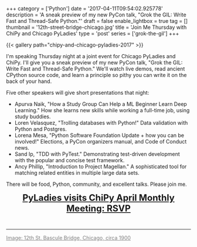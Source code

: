 +++
category = ['Python']
date = '2017-04-11T09:54:02.925778'
description = 'A sneak preview of my new PyCon talk, "Grok the GIL: Write Fast and Thread-Safe Python."'
draft = false
enable_lightbox = true
tag = []
thumbnail = '12th-street-bridge-chicago.jpg'
title = 'Join Me Thursday with ChiPy and Chicago PyLadies'
type = 'post'
series = ['grok-the-gil']
+++

{{< gallery path="chipy-and-chicago-pyladies-2017" >}}

I'm speaking Thursday night at a joint event for Chicago PyLadies and ChiPy. I'll give you a sneak preview of my new PyCon talk, "Grok the GIL: Write Fast and Thread-Safe Python." We'll watch live demos, read ancient CPython source code, and learn a principle so pithy you can write it on the back of your hand.

Five other speakers will give short presentations that night:

* Apurva Naik, "How a Study Group Can Help a ML Beginner Learn Deep Learning." How she learns new skills while working a full-time job, using study buddies.
* Loren Velasquez, "Trolling databases with Python!" Data validation with Python and Postgres.
* Lorena Mesa, "Python Software Foundation Update + how you can be involved!" Elections, a PyCon organizers manual, and Code of Conduct news.
* Sand Ip, "TDD with PyTest." Demonstrating test-driven development with the popular and concise test framework.
* Ancy Phillip, "Introduction to Project Magellan." A sophisticated tool for matching related entities in multiple large data sets.

There will be food, Python, community, and excellent talks. Please join me.

<div style="text-align: center; margin-bottom: 3em">
<a href="https://www.meetup.com/Chicago-PyLadies/events/239002463/" style="font-weight: bold; font-size: x-large">PyLadies visits ChiPy April Monthly Meeting: RSVP</a>
</div>

***

<a style="color: gray" href="https://commons.wikimedia.org/wiki/File:12th_Street_Bascule_Bridge,_Chicago,_Illinois_det.4a16992u.jpg">Image: 12th St. Bascule Bridge, Chicago, circa 1900</a>
